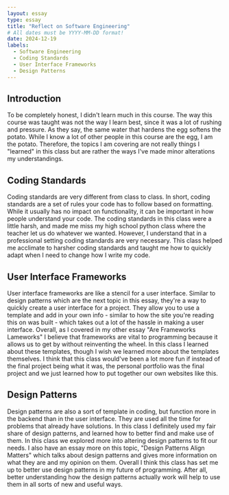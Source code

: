 ```yaml
---
layout: essay
type: essay
title: "Reflect on Software Engineering"
# All dates must be YYYY-MM-DD format!
date: 2024-12-19
labels:
  - Software Engineering
  - Coding Standards
  - User Interface Frameworks
  - Design Patterns
---
```


## Introduction
To be completely honest, I didn't learn much in this course. The way this course was taught was not the way I learn best, since it was a lot of rushing and pressure. As they say, the same water that hardens the egg softens the potato. While I know a lot of other people in this course are the egg, I am the potato. Therefore, the topics I am covering are not really things I "learned" in this class but are rather the ways I've made minor alterations my understandings.

## Coding Standards 
Coding standards are very different from class to class. In short, coding standards are a set of rules your code has to follow based on formatting. While it usually has no impact on functionality, it can be important in how people understand your code. The coding standards in this class were a little harsh, and made me miss my high school python class where the teacher let us do whatever we wanted. However, I understand that in a professional setting coding standards are very necessary. This class helped me acclimate to harsher coding standards and taught me how to quickly adapt when I need to change how I write my code.

## User Interface Frameworks
User interface frameworks are like a stencil for a user interface. Similar to design patterns which are the next topic in this essay, they're a way to quickly create a user interface for a project. They allow you to use a template and add in your own info - similar to how the site you're reading this on was built - which takes out a lot of the hassle in making a user interface. Overall, as I covered in my other essay "Are Frameworks Lameworks" I believe that frameworks are vital to programming because it allows us to get by without reinventing the wheel. In this class I learned about these templates, though I wish we learned more about the templates themselves. I think that this class would've been a lot more fun if instead of the final project being what it was, the personal portfolio was the final project and we just learned how to put together our own websites like this.

## Design Patterns
Design patterns are also a sort of template in coding, but function more in the backend than in the user interface. They are used all the time for problems that already have solutions. In this class I definitely used my fair share of design patterns, and learned how to better find and make use of them. In this class we explored more into altering design patterns to fit our needs. I also have an essay more on this topic, "Design Patterns Align Matters" which talks about design patterns and gives more information on what they are and my opinion on them. Overall I think this class has set me up to better use design patterns in my future of programming. After all, better understanding how the design patterns actually work will help to use them in all sorts of new and useful ways. 
